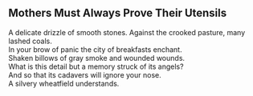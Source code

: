 Mothers Must Always Prove Their Utensils
----------------------------------------
A delicate drizzle of smooth stones. Against the crooked pasture, many lashed coals.  
In your brow of panic the city of breakfasts enchant.  
Shaken billows of gray smoke and wounded wounds.  
What is this detail but a memory struck of its angels?  
And so that its cadavers will ignore your nose.  
A silvery wheatfield understands.  
